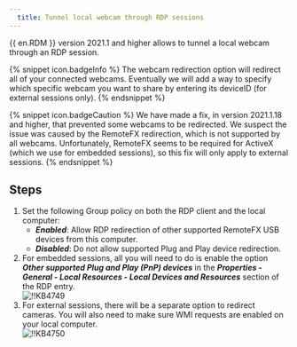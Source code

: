 ```yaml
---
  title: Tunnel local webcam through RDP sessions
---
```

{{ en.RDM }} version 2021.1 and higher allows to tunnel a local webcam through an RDP session.

{% snippet icon.badgeInfo %}
The webcam redirection option will redirect all of your connected webcams. Eventually we will add a way to specify which specific webcam you want to share by entering its deviceID (for external sessions only).
{% endsnippet %}

{% snippet icon.badgeCaution %}
We have made a fix, in version 2021.1.18 and higher, that prevented some webcams to be redirected. We suspect the issue was caused by the RemoteFX redirection, which is not supported by all webcams. Unfortunately, RemoteFX seems to be required for ActiveX (which we use for embedded sessions), so this fix will only apply to external sessions.
{% endsnippet %}

## Steps

1. Set the following Group policy on both the RDP client and the local computer:
   - ***Enabled***: Allow RDP redirection of other supported RemoteFX USB devices from this computer.
   - ***Disabled***: Do not allow supported Plug and Play device redirection.
1. For embedded sessions, all you will need to do is enable the option ***Other supported Plug and Play (PnP) devices*** in the ***Properties - General - Local Resources - Local Devices and Resources*** section of the RDP entry.  
![!!KB4749](https://webdevolutions.azureedge.net/docs/en/kb/KB4749.png)
1. For external sessions, there will be a separate option to redirect cameras. You will also need to make sure WMI requests are enabled on your local computer.  
![!!KB4750](https://webdevolutions.azureedge.net/docs/en/kb/KB4750.png)
